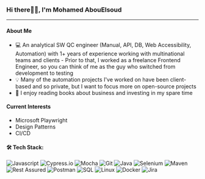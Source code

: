 ### Hi there👋🏻, I'm Mohamed AbouElsoud
---
#### About Me
- 💻 An analytical SW QC engineer (Manual, API, DB, Web Accessibility, Automation) with 1+ years of experience working with multinational teams and clients - Prior to that, I worked as a freelance Frontend Engineer, so you can think of me as the guy who switched from development to testing
- 💡 Many of the automation projects I've worked on have been client-based and so private, but I want to focus more on open-source projects
- 📖 I enjoy reading books about business and investing in my spare time

#### Current Interests
- Microsoft Playwright
- Design Patterns
- CI/CD

#### 🛠 Tech Stack:
![Javascript](https://img.shields.io/badge/Javascript-F7DF1E?style=for-the-badge&logo=javascript&logoColor=000000)
![Cypress.io](https://img.shields.io/badge/Cypress.io-17202C?style=for-the-badge&logo=cypress)
![Mocha](https://img.shields.io/badge/mocha-8D6748?style=for-the-badge&logo=mocha&logoColor=ffffff)
![Git](https://img.shields.io/badge/git-F05032?style=for-the-badge&logo=git&link=http://right&logoColor=ffffff)
![Java](https://img.shields.io/badge/java-007396?style=for-the-badge&logo=java&logoColor=ffffff)
![Selenium](https://img.shields.io/badge/selenium-43B02A?style=for-the-badge&logo=selenium&logoColor=ffffff)
![Maven](https://img.shields.io/badge/Maven-C71A36?style=for-the-badge)
![Rest Assured](https://img.shields.io/badge/Rest%20Assured-53A318?style=for-the-badge&logo=rest%20assured&logoColor=ffffff)
![Postman](https://img.shields.io/badge/postman-FF6C37?style=for-the-badge&logo=postman&logoColor=ffffff)
![SQL](https://camo.githubusercontent.com/84fa7f6c26f4067f74daaf973dfd43b2547111617349ce2256ed3c42df2b7722/68747470733a2f2f696d672e736869656c64732e696f2f62616467652f4d6963726f736f667425323053514c25323053657665722d4343323932373f7374796c653d666f722d7468652d6261646765266c6f676f3d6d6963726f736f667425323073716c253230736572766572266c6f676f436f6c6f723d7768697465)
![Linux](https://camo.githubusercontent.com/878e15b4f7576e844856dc60d855ba0587d3d2bc56211fbe69734ebccb13b068/68747470733a2f2f696d672e736869656c64732e696f2f62616467652f4c696e75782d4643433632343f7374796c653d666f722d7468652d6261646765266c6f676f3d6c696e7578266c6f676f436f6c6f723d626c61636b)
![Docker](https://camo.githubusercontent.com/6b7f701cf0bea42833751b754688f1a27b6090fdf90bf2b226addff01be817f0/68747470733a2f2f696d672e736869656c64732e696f2f62616467652f646f636b65722d2532333064623765642e7376673f7374796c653d666f722d7468652d6261646765266c6f676f3d646f636b6572266c6f676f436f6c6f723d7768697465)
![Jira](https://img.shields.io/badge/jira-0052CC?style=for-the-badge&logo=jira&logoColor=ffffff)
